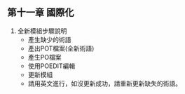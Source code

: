 ## 第十一章 國際化
1. 全新模組步驟說明
   +  產生缺少的術語
   +  產出POT檔案(全新術語)
   +  產生PO檔案
   +  使用POEDIT編輯
   +  更新模組
   +  請用英文進行，如沒更新成功，請重新更新缺失的術語。
